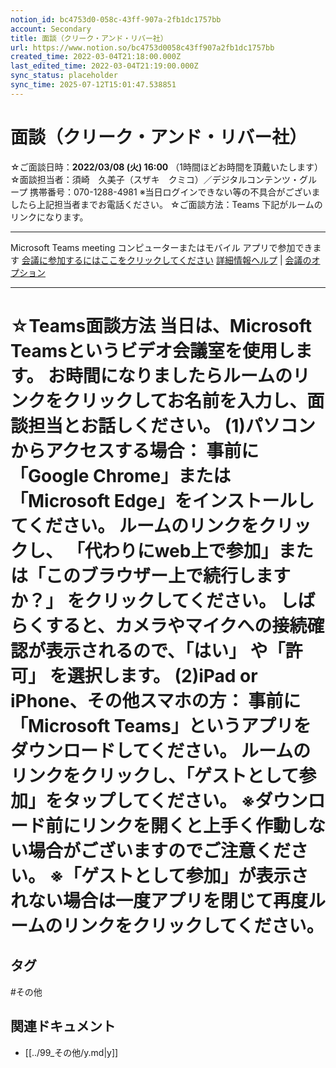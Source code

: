 ```yaml
---
notion_id: bc4753d0-058c-43ff-907a-2fb1dc1757bb
account: Secondary
title: 面談（クリーク・アンド・リバー社）
url: https://www.notion.so/bc4753d0058c43ff907a2fb1dc1757bb
created_time: 2022-03-04T21:18:00.000Z
last_edited_time: 2022-03-04T21:19:00.000Z
sync_status: placeholder
sync_time: 2025-07-12T15:01:47.538851
---
```

# 面談（クリーク・アンド・リバー社）

☆ご面談日時：**2022/03/08 (火) 16:00**
（1時間ほどお時間を頂戴いたします）
☆面談担当者：須崎　久美子（スザキ　クミコ）／デジタルコンテンツ・グループ
携帯番号：070-1288-4981
※当日ログインできない等の不具合がございましたら上記担当者までお電話ください。
☆ご面談方法：Teams
下記がルームのリンクになります。
________________________________________________________________________________
Microsoft Teams meeting
コンピューターまたはモバイル アプリで参加できます
[会議に参加するにはここをクリックしてください](https://teams.microsoft.com/l/meetup-join/19%3ameeting_YzE2MzlmMjAtYWM4Mi00OWVkLWFjYjMtMzUxMTgzOTczMjBh%40thread.v2/0?context=%7B%22Tid%22%3A%22a12b96f7-fd5f-4ab5-82e0-af7a5767a5dc%22%2C%22Oid%22%3A%22935acf7f-33a0-4f24-986b-cd92bdb8cc94%22%7D)
[詳細情報ヘルプ](https://aka.ms/JoinTeamsMeeting) | [会議のオプション](https://teams.microsoft.com/meetingOptions/?organizerId=935acf7f-33a0-4f24-986b-cd92bdb8cc94&tenantId=a12b96f7-fd5f-4ab5-82e0-af7a5767a5dc&threadId=19_meeting_YzE2MzlmMjAtYWM4Mi00OWVkLWFjYjMtMzUxMTgzOTczMjBh%40thread.v2&messageId=0&language=ja-JP)
________________________________________________________________________________
☆Teams面談方法
当日は、Microsoft Teamsというビデオ会議室を使用します。
お時間になりましたらルームのリンクをクリックしてお名前を入力し、面談担当とお話しください。
(1)パソコンからアクセスする場合：
事前に「Google Chrome」または「Microsoft Edge」をインストールしてください。
ルームのリンクをクリックし、
「代わりにweb上で参加」または「このブラウザー上で続行しますか？」
をクリックしてください。
しばらくすると、カメラやマイクへの接続確認が表示されるので、「はい」 や「許可」 を選択します。
(2)iPad or iPhone、その他スマホの方：
事前に「Microsoft Teams」というアプリをダウンロードしてください。
ルームのリンクをクリックし、「ゲストとして参加」をタップしてください。
※ダウンロード前にリンクを開くと上手く作動しない場合がございますのでご注意ください。
※「ゲストとして参加」が表示されない場合は一度アプリを閉じて再度ルームのリンクをクリックしてください。
======================

## タグ

#その他 

## 関連ドキュメント

- [[../99_その他/y.md|y]]
